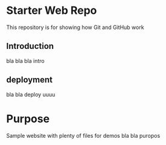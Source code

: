 # Starter Web Repo

This repository is for showing how Git and GitHub work

## Introduction

bla bla bla intro

## deployment

bla bla deploy
uuuu

# Purpose

Sample website with plenty of files for demos
bla bla puropos
